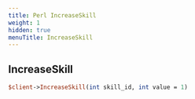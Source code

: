 ```yaml
---
title: Perl IncreaseSkill
weight: 1
hidden: true
menuTitle: IncreaseSkill
---
```

## IncreaseSkill
```perl
$client->IncreaseSkill(int skill_id, int value = 1)
```